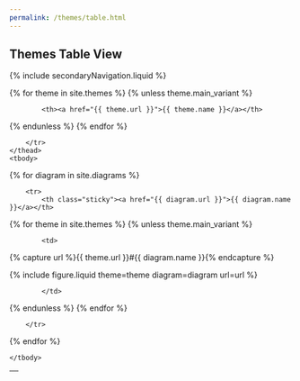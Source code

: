 ```yaml
---
permalink: /themes/table.html
---
```

## Themes Table View

{% include secondaryNavigation.liquid %}

<table class="image-gallery">
    <thead class="sticky">
        <tr>
            <th></th>

{% for theme in site.themes %}
{% unless theme.main_variant %}

            <th><a href="{{ theme.url }}">{{ theme.name }}</a></th>

{% endunless %}
{% endfor %}

        </tr>
    </thead>
    <tbody>

{% for diagram in site.diagrams %}

        <tr>
            <th class="sticky"><a href="{{ diagram.url }}">{{ diagram.name }}</a></th>

{% for theme in site.themes %}
{% unless theme.main_variant %}

            <td>

{% capture url %}{{ theme.url }}#{{ diagram.name }}{% endcapture %}

{% include figure.liquid theme=theme diagram=diagram url=url %}

            </td>

{% endunless %}
{% endfor %}

        </tr>

{% endfor %}

    </tbody>
</table>

